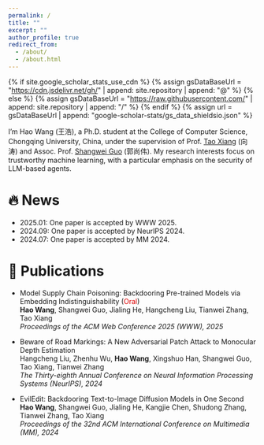 ```yaml
---
permalink: /
title: ""
excerpt: ""
author_profile: true
redirect_from: 
  - /about/
  - /about.html
---
```


{% if site.google_scholar_stats_use_cdn %}
{% assign gsDataBaseUrl = "https://cdn.jsdelivr.net/gh/" | append: site.repository | append: "@" %}
{% else %}
{% assign gsDataBaseUrl = "https://raw.githubusercontent.com/" | append: site.repository | append: "/" %}
{% endif %}
{% assign url = gsDataBaseUrl | append: "google-scholar-stats/gs_data_shieldsio.json" %}

<span class='anchor' id='about-me'></span>

I’m Hao Wang (王浩), a Ph.D. student at the College of Computer Science, Chongqing University, China, under the supervision of Prof. [Tao Xiang](https://faculty.cqu.edu.cn/txiang/zh_CN/index.htm) (向涛) and Assoc. Prof. [Shangwei Guo](https://guoshangwei.github.io/) (郭尚伟). My research interests focus on trustworthy machine learning, with a particular emphasis on the security of LLM-based agents.

# 🔥 News

- 2025.01: One paper is accepted by WWW 2025.
- 2024.09: One paper is accepted by NeurIPS 2024.
- 2024.07: One paper is accepted by MM 2024.

# 📝 Publications 

- Model Supply Chain Poisoning: Backdooring Pre-trained Models via Embedding Indistinguishability (<font color="#dd0000">Oral</font>) [<i class="fas fa-fw fa-globe"></i>](https://arxiv.org/abs/2401.15883) [<i class="fab fa-fw fa-github"></i>](https://github.com/haowang02/TransTroj)   
**Hao Wang**, Shangwei Guo, Jialing He, Hangcheng Liu, Tianwei Zhang, Tao Xiang    
*Proceedings of the ACM Web Conference 2025 (WWW), 2025*

- Beware of Road Markings: A New Adversarial Patch Attack to Monocular Depth Estimation [<i class="fas fa-fw fa-globe"></i>](https://proceedings.neurips.cc/paper_files/paper/2024/file/7d26958422928e08465d5dd6cf0cb4cb-Paper-Conference.pdf) [<i class="fab fa-fw fa-github"></i>](https://github.com/a-c-a-c/AdvRM)   
Hangcheng Liu, Zhenhu Wu, **Hao Wang**, Xingshuo Han, Shangwei Guo, Tao Xiang, Tianwei Zhang    
*The Thirty-eighth Annual Conference on Neural Information Processing Systems (NeurIPS), 2024*

- EvilEdit: Backdooring Text-to-Image Diffusion Models in One Second [<i class="fas fa-fw fa-globe"></i>](https://dl.acm.org/doi/10.1145/3664647.3680689) [<i class="fab fa-fw fa-github"></i>](https://github.com/haowang02/EvilEdit)   
**Hao Wang**, Shangwei Guo, Jialing He, Kangjie Chen, Shudong Zhang, Tianwei Zhang, Tao Xiang    
*Proceedings of the 32nd ACM International Conference on Multimedia (MM), 2024*

<i class="" aria-hidden="true"></i>